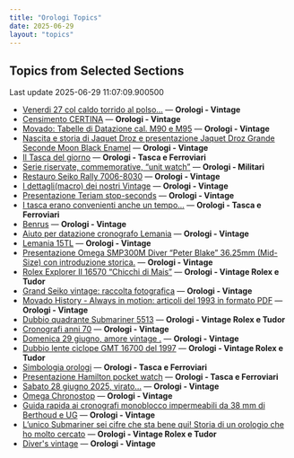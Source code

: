 ```yaml
---
title: "Orologi Topics"
date: 2025-06-29
layout: "topics"
---
```


## Topics from Selected Sections

Last update 2025-06-29 11:07:09.900500

- [Venerdi 27 col caldo torrido al polso…](https://orologi.forumfree.it/?t=80736458) — **Orologi - Vintage**
- [Censimento CERTINA](https://orologi.forumfree.it/?t=78882322) — **Orologi - Vintage**
- [Movado: Tabelle di Datazione cal. M90 e M95](https://orologi.forumfree.it/?t=79454310) — **Orologi - Vintage**
- [Nascita e storia di Jaquet Droz e presentazione Jaquet Droz Grande Seconde Moon Black Enamel](https://orologi.forumfree.it/?t=80735554) — **Orologi - Vintage**
- [Il Tasca del giorno](https://orologi.forumfree.it/?t=80702163) — **Orologi - Tasca e Ferroviari**
- [Serie riservate, commemorative, “unit watch”](https://orologi.forumfree.it/?t=70708713) — **Orologi - Militari**
- [Restauro Seiko Rally 7006-8030](https://orologi.forumfree.it/?t=80736375) — **Orologi - Vintage**
- [I dettagli(macro) dei nostri Vintage](https://orologi.forumfree.it/?t=80396891) — **Orologi - Vintage**
- [Presentazione Teriam stop-seconds](https://orologi.forumfree.it/?t=80734956) — **Orologi - Vintage**
- [I tasca erano convenienti anche un tempo...](https://orologi.forumfree.it/?t=80730572) — **Orologi - Tasca e Ferroviari**
- [Benrus](https://orologi.forumfree.it/?t=80736946) — **Orologi - Vintage**
- [Aiuto per datazione cronografo Lemania](https://orologi.forumfree.it/?t=80735870) — **Orologi - Vintage**
- [Lemania 15TL](https://orologi.forumfree.it/?t=79873425) — **Orologi - Vintage**
- [Presentazione Omega SMP300M Diver “Peter Blake” 36.25mm (Mid-Size) con introduzione storica.](https://orologi.forumfree.it/?t=80712458) — **Orologi - Vintage**
- [Rolex Explorer II 16570 “Chicchi di Mais”](https://orologi.forumfree.it/?t=80730576) — **Orologi - Vintage Rolex e Tudor**
- [Grand Seiko vintage: raccolta fotografica](https://orologi.forumfree.it/?t=80435129) — **Orologi - Vintage**
- [Movado History - Always in motion: articoli del 1993 in formato PDF](https://orologi.forumfree.it/?t=80255647) — **Orologi - Vintage**
- [Dubbio quadrante Submariner 5513](https://orologi.forumfree.it/?t=80739615) — **Orologi - Vintage Rolex e Tudor**
- [Cronografi anni 70](https://orologi.forumfree.it/?t=78312852) — **Orologi - Vintage**
- [Domenica 29 giugno, amore vintage .](https://orologi.forumfree.it/?t=80739408) — **Orologi - Vintage**
- [Dubbio lente ciclope GMT 16700 del 1997](https://orologi.forumfree.it/?t=80736669) — **Orologi - Vintage Rolex e Tudor**
- [Simbologia orologi](https://orologi.forumfree.it/?t=80733126) — **Orologi - Tasca e Ferroviari**
- [Presentazione Hamilton pocket watch](https://orologi.forumfree.it/?t=80737325) — **Orologi - Tasca e Ferroviari**
- [Sabato 28 giugno 2025, virato...](https://orologi.forumfree.it/?t=80737293) — **Orologi - Vintage**
- [Omega Chronostop](https://orologi.forumfree.it/?t=80737113) — **Orologi - Vintage**
- [Guida rapida ai cronografi monoblocco impermeabili da 38 mm di Berthoud e UG](https://orologi.forumfree.it/?t=80513264) — **Orologi - Vintage**
- [L’unico Submariner sei cifre che sta bene qui! Storia di un orologio che ho molto cercato](https://orologi.forumfree.it/?t=80726420) — **Orologi - Vintage Rolex e Tudor**
- [Diver's vintage](https://orologi.forumfree.it/?t=71608461) — **Orologi - Vintage**
